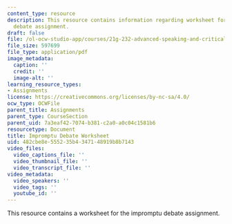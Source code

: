 ```yaml
---
content_type: resource
description: This resource contains information regarding worksheet for the impromptu
  debate assignment.
draft: false
file: /ol-ocw-studio-app/courses/21g-232-advanced-speaking-and-critical-listening-skills-els-spring-2007/482cbe8e555235b4347148919b8b7143_MIT21G_232S07_deb_workshee.pdf
file_size: 597699
file_type: application/pdf
image_metadata:
  caption: ''
  credit: ''
  image-alt: ''
learning_resource_types:
- Assignments
license: https://creativecommons.org/licenses/by-nc-sa/4.0/
ocw_type: OCWFile
parent_title: Assignments
parent_type: CourseSection
parent_uid: 7a3eaf42-7074-b381-c2a0-a0c04c1581b6
resourcetype: Document
title: Impromptu Debate Worksheet
uid: 482cbe8e-5552-35b4-3471-48919b8b7143
video_files:
  video_captions_file: ''
  video_thumbnail_file: ''
  video_transcript_file: ''
video_metadata:
  video_speakers: ''
  video_tags: ''
  youtube_id: ''
---
```

This resource contains a worksheet for the impromptu debate assignment.